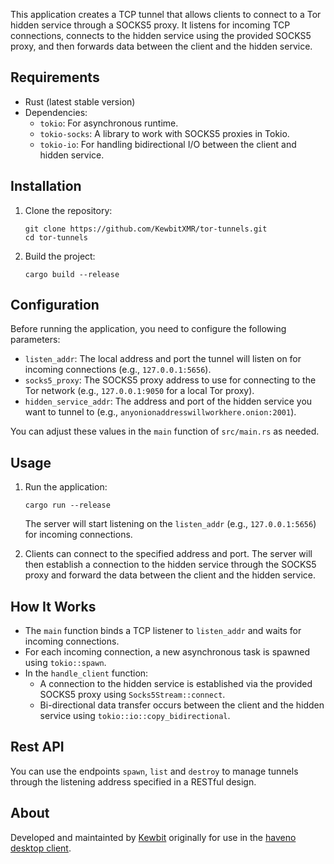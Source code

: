 
This application creates a TCP tunnel that allows clients to connect to a Tor hidden service through a SOCKS5 proxy. It listens for incoming TCP connections, connects to the hidden service using the provided SOCKS5 proxy, and then forwards data between the client and the hidden service.

## Requirements

- Rust (latest stable version)
- Dependencies:
  - `tokio`: For asynchronous runtime.
  - `tokio-socks`: A library to work with SOCKS5 proxies in Tokio.
  - `tokio-io`: For handling bidirectional I/O between the client and hidden service.

## Installation

1. Clone the repository:
    ```
    git clone https://github.com/KewbitXMR/tor-tunnels.git
    cd tor-tunnels
    ```

2. Build the project:
    ```
    cargo build --release
    ```

## Configuration

Before running the application, you need to configure the following parameters:

- `listen_addr`: The local address and port the tunnel will listen on for incoming connections (e.g., `127.0.0.1:5656`).
- `socks5_proxy`: The SOCKS5 proxy address to use for connecting to the Tor network (e.g., `127.0.0.1:9050` for a local Tor proxy).
- `hidden_service_addr`: The address and port of the hidden service you want to tunnel to (e.g., `anyonionaddresswillworkhere.onion:2001`).

You can adjust these values in the `main` function of `src/main.rs` as needed.

## Usage

1. Run the application:
    ```
    cargo run --release
    ```

    The server will start listening on the `listen_addr` (e.g., `127.0.0.1:5656`) for incoming connections.

2. Clients can connect to the specified address and port. The server will then establish a connection to the hidden service through the SOCKS5 proxy and forward the data between the client and the hidden service.

## How It Works

- The `main` function binds a TCP listener to `listen_addr` and waits for incoming connections.
- For each incoming connection, a new asynchronous task is spawned using `tokio::spawn`.
- In the `handle_client` function:
  - A connection to the hidden service is established via the provided SOCKS5 proxy using `Socks5Stream::connect`.
  - Bi-directional data transfer occurs between the client and the hidden service using `tokio::io::copy_bidirectional`.

## Rest API
You can use the endpoints `spawn`, `list` and `destroy` to manage tunnels through the listening address specified in a RESTful design. 

## About
Developed and maintainted by [Kewbit](https://kewbit.org) originally for use in the [haveno desktop client](https://haveno.com/documentation/installing-haveno-on-desktop/).
